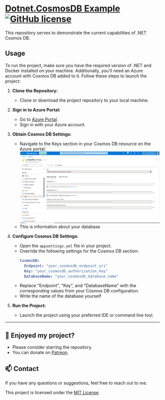 # [Dotnet.CosmosDB Example](https://github.com/a-sharifov/Dotnet.CosmosDB)  [![GitHub license](https://img.shields.io/badge/license-MIT-blue.svg)](https://github.com/a-sharifov/Dotnet.CosmosDB/blob/master/LICENSE.txt)

This repository serves to demonstrate the current capabilities of .NET Cosmos DB.

## Usage

To run the project, make sure you have the required version of .NET and Docker installed on your machine. Additionally, you'll need an Azure account with Cosmos DB added to it. Follow these steps to launch the project:

1. **Clone the Repository:**
   - Clone or download the project repository to your local machine.


2. **Sign in to Azure Portal:**
   - Go to [Azure Portal](https://portal.azure.com/).
   - Sign in with your Azure account.

3. **Obtain Cosmos DB Settings:**
   - Navigate to the Keys section in your Cosmos DB resource on the Azure portal:
     ![Cosmos DB Keys](https://github.com/a-sharifov/Dotnet.CosmosDB/blob/master/img/Azure_CosmosDB_Keys.png?raw=true)
   - This is information about your database

4. **Configure Cosmos DB Settings:**
   - Open the `appsettings.yml` file in your project.
   - Override the following settings for the Cosmos DB section:
     ```yml
     CosmosDB:
       Endpoint: "your_cosmosdb_endpoint_uri"
       Key: "your_cosmosdb_authorization_key"
       DatabaseName: "your_cosmosdb_database_name"
     ```
   - Replace "Endpoint", "Key", and "DatabaseName" with the corresponding values from your Cosmos DB configuration.
   - Write the name of the database yourself

5. **Run the Project:**
   - Launch the project using your preferred IDE or command line tool.

---

## 🌟 Enjoyed my project?

- Please consider starring the repository.
- You can donate on [Patreon](https://www.patreon.com/a_sharifov).

## 📫 Contact

If you have any questions or suggestions, feel free to reach out to me.

This project is licensed under the [MIT License](LICENSE).

